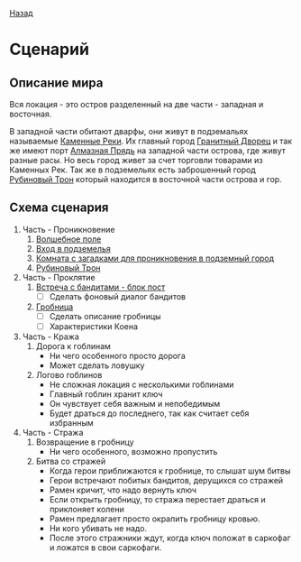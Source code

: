 [Назад](/README.md)
# Сценарий

## Описание мира
Вся локация - это остров разделенный на две части - западная и восточная.

В западной части обитают дварфы, они живут в подземальях называемые [Каменные Реки](/stone-rivers/index.md).
Их главный город [Гранитный Дворец](/granite-palace/index.md)
и так же имеют порт [Алмазная Прядь](/diamond-strand/index.md) на западной части острова, где живут разные расы.
Но весь город живет за счет торговли товарами из Каменных Рек.
Так же в подземельях есть заброшенный город [Рубиновый Трон](/4_ruby-throne/index.md) который находится в восточной части острова и гор.

## Схема сценария
1. Часть - Проникновение
   1. [Волшебное поле](/1_magic-area/index.md)
   2. [Вход в подземелья](/2_dungeon-entrance/index.md)
   3. [Комната с загадками для проникновения в подземный город](/3_city-hall/index.md)
   4. [Рубиновый Трон](/4_ruby-throne/index.md)
2. Часть - Проклятие
   1. [Встреча с бандитами - блок пост](/5_block-post/index.md)
      * [ ] Сделать фоновый диалог бандитов
   2. [Гробница](./6_tomb-gate/index.md)
      * [ ] Сделать описание гробницы
      * [ ] Характеристики Коена
3. Часть - Кража
   1. Дорога к гоблинам
      * Ни чего особенного просто дорога
      * Может сделать ловушку
   2. Логово гоблинов
      * Не сложная локация с несколькими гоблинами
      * Главный гоблин хранит ключ
      * Он чувствует себя важным и непобедимым
      * Будет драться до последнего, так как считает себя избранным
4. Часть - Стража
   1. Возвращение в гробницу
      * Ни чего особенного, возможно пропустить
   2. Битва со стражей
      * Когда герои приближаются к гробнице, то слышат шум битвы
      * Герои встречают побитых бандитов, дерущихся со стражей
      * Рамен кричит, что надо вернуть ключ
      * Если открыть гробницу, то стража перестает драться и приклоняет колени
      * Рамен предлагает просто окрапить гробницу кровью.
      * Ни кого убивать не надо.
      * После этого стражники ждут, когда ключ положат в саркофаг и ложатся в свои саркофаги.
